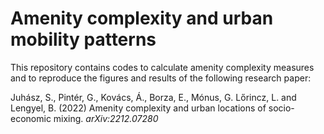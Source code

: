 # Amenity complexity and urban mobility patterns

This repository contains codes to calculate amenity complexity measures and to reproduce the figures and results of the following research paper:

Juhász, S., Pintér, G., Kovács, Á., Borza, E., Mónus, G. Lőrincz, L. and Lengyel, B. (2022) Amenity complexity and urban locations of socio-economic mixing. *arXiv:2212.07280*